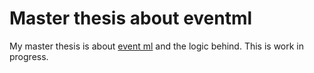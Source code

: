 
# Master thesis about eventml

My master thesis is about [event ml](http://www.nuprl.org/software/) and the logic behind.
This is work in progress.
